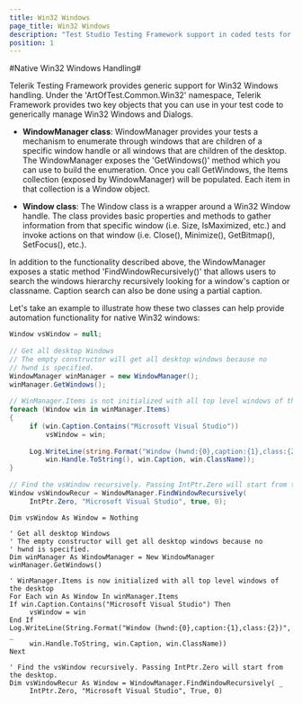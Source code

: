 ```yaml
---
title: Win32 Windows
page_title: Win32 Windows
description: "Test Studio Testing Framework support in coded tests for Win32 Windows through the WindowManager and Window classes"
position: 1
---
```

#Native Win32 Windows Handling#

Telerik Testing Framework provides generic support for Win32 Windows handling. Under the 'ArtOfTest.Common.Win32' namespace, Telerik Framework provides two key objects that you can use in your test code to generically manage Win32 Windows and Dialogs.

* **WindowManager class**: WindowManager provides your tests a mechanism to enumerate through windows that are children of a specific window handle or all windows that are children of the desktop. The WindowManager exposes the 'GetWindows()' method which you can use to build the enumeration. Once you call GetWindows, the Items collection (exposed by WindowManager) will be populated. Each item in that collection is a Window object.

* **Window class**: The Window class is a wrapper around a Win32 Window handle. The class provides basic properties and methods to gather information from that specific window (i.e. Size, IsMaximized, etc.) and invoke actions on that window (i.e. Close(), Minimize(), GetBitmap(), SetFocus(), etc.).
 
In addition to the functionality described above, the WindowManager exposes a static method 'FindWindowRecursively()' that allows users to search the windows hierarchy recursively looking for a window's caption or classname. Caption search can also be done using a partial caption.
 
Let's take an example to illustrate how these two classes can help provide automation functionality for native Win32 windows:


```C#
Window vsWindow = null;
  
// Get all desktop Windows
// The empty constructor will get all desktop windows because no
// hwnd is specified.
WindowManager winManager = new WindowManager();
winManager.GetWindows();
  
// WinManager.Items is not initialized with all top level windows of the desktop
foreach (Window win in winManager.Items)
{
     if (win.Caption.Contains("Microsoft Visual Studio"))
         vsWindow = win;
  
     Log.WriteLine(string.Format("Window (hwnd:{0},caption:{1},class:{2})",
         win.Handle.ToString(), win.Caption, win.ClassName));
}
  
// Find the vsWindow recursively. Passing IntPtr.Zero will start from the desktop.
Window vsWindowRecur = WindowManager.FindWindowRecursively(
     IntPtr.Zero, "Microsoft Visual Studio", true, 0);
```
```VB
Dim vsWindow As Window = Nothing
  
' Get all desktop Windows
' The empty constructor will get all desktop windows because no
' hwnd is specified.
Dim winManager As WindowManager = New WindowManager
winManager.GetWindows()
  
' WinManager.Items is now initialized with all top level windows of the desktop
For Each win As Window In winManager.Items
If win.Caption.Contains("Microsoft Visual Studio") Then
     vsWindow = win
End If
Log.WriteLine(String.Format("Window (hwnd:{0},caption:{1},class:{2})", _
     win.Handle.ToString, win.Caption, win.ClassName))
Next
  
' Find the vsWindow recursively. Passing IntPtr.Zero will start from the desktop.
Dim vsWindowRecur As Window = WindowManager.FindWindowRecursively( _
     IntPtr.Zero, "Microsoft Visual Studio", True, 0)
```

